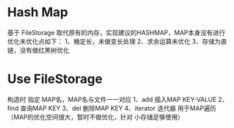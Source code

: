 # Hash Map 
基于 FileStorage 取代原有的内存，实现建议的HASHMAP，MAP本身没有进行优化未优化点如下：
1、桶定长，未做变长处理
2、求余运算未优化
3、存储为直链，没有做红黑树优化

# Use FileStorage
构造时 指定 MAP名，MAP名与文件一一对应
1、add      插入MAP KEY-VALUE
2、find     查询MAP KEY
3、del      删除MAP KEY
4、iterator 迭代器 用于MAP遍历
（MAP的优化空间很大，暂时不做优化，针对 小存储足够使用）
